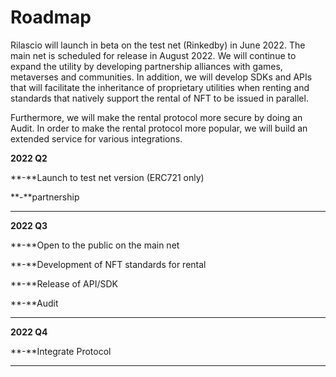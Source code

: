 # Roadmap

Rilascio will launch in beta on the test net (Rinkedby) in June 2022. The main net is scheduled for release in August 2022. We will continue to expand the utility by developing partnership alliances with games, metaverses and communities. In addition, we will develop SDKs and APIs that will facilitate the inheritance of proprietary utilities when renting and standards that natively support the rental of NFT to be issued in parallel.

Furthermore, we will make the rental protocol more secure by doing an Audit. In order to make the rental protocol more popular, we will build an extended service for various integrations.

**2022 Q2**

**-**Launch to test net version (ERC721 only)

**-**partnership

****

**2022 Q3**

**-**Open to the public on the main net

**-**Development of NFT standards for rental

**-**Release of API/SDK

**-**Audit

****

**2022 Q4**

**-**Integrate Protocol

****
